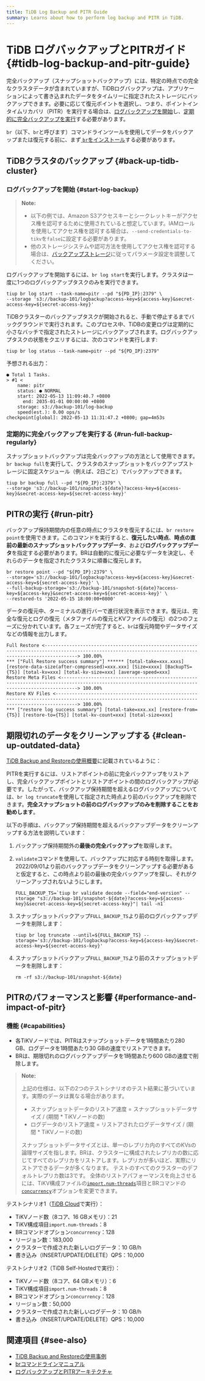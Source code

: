 ```yaml
---
title: TiDB Log Backup and PITR Guide
summary: Learns about how to perform log backup and PITR in TiDB.
---
```


# TiDB ログバックアップとPITRガイド {#tidb-log-backup-and-pitr-guide}

完全バックアップ（スナップショットバックアップ）には、特定の時点での完全なクラスタデータが含まれていますが、TiDBログバックアップは、アプリケーションによって書き込まれたデータをタイムリーに指定されたストレージにバックアップできます。必要に応じて復元ポイントを選択し、つまり、ポイントインタイムリカバリ（PITR）を実行する場合は、[ログバックアップを開始](#start-log-backup)し、[定期的に完全バックアップを実行](#run-full-backup-regularly)する必要があります。

`br`（以下、`br`と呼びます）コマンドラインツールを使用してデータをバックアップまたは復元する前に、まず[ `br`をインストール](/br/br-use-overview.md#deploy-and-use-br)する必要があります。

## TiDBクラスタのバックアップ {#back-up-tidb-cluster}

### ログバックアップを開始 {#start-log-backup}

> **Note:**
>
> - 以下の例では、Amazon S3アクセスキーとシークレットキーがアクセス権を認可するために使用されていると想定しています。IAMロールを使用してアクセス権を認可する場合は、`--send-credentials-to-tikv`を`false`に設定する必要があります。
> - 他のストレージシステムや認可方法を使用してアクセス権を認可する場合は、[バックアップストレージ](/br/backup-and-restore-storages.md)に従ってパラメータ設定を調整してください。

ログバックアップを開始するには、`br log start`を実行します。クラスタは一度に1つのログバックアップタスクのみを実行できます。

```shell
tiup br log start --task-name=pitr --pd "${PD_IP}:2379" \
--storage 's3://backup-101/logbackup?access-key=${access-key}&secret-access-key=${secret-access-key}'
```

TiDBクラスターのバックアップタスクが開始されると、手動で停止するまでバックグラウンドで実行されます。このプロセス中、TiDBの変更ログは定期的に小さなバッチで指定されたストレージにバックアップされます。ログバックアップタスクの状態をクエリするには、次のコマンドを実行します:

```shell
tiup br log status --task-name=pitr --pd "${PD_IP}:2379"
```

予想される出力：

```
● Total 1 Tasks.
> #1 <
    name: pitr
    status: ● NORMAL
    start: 2022-05-13 11:09:40.7 +0800
      end: 2035-01-01 00:00:00 +0800
    storage: s3://backup-101/log-backup
    speed(est.): 0.00 ops/s
checkpoint[global]: 2022-05-13 11:31:47.2 +0800; gap=4m53s
```

### 定期的に完全バックアップを実行する {#run-full-backup-regularly}

スナップショットバックアップは完全バックアップの方法として使用できます。`br backup full`を実行して、クラスタのスナップショットをバックアップストレージに固定スケジュール（例えば、2日ごと）でバックアップできます。

```shell
tiup br backup full --pd "${PD_IP}:2379" \
--storage 's3://backup-101/snapshot-${date}?access-key=${access-key}&secret-access-key=${secret-access-key}'
```

## PITRの実行 {#run-pitr}

バックアップ保持期間内の任意の時点にクラスタを復元するには、`br restore point`を使用できます。このコマンドを実行すると、**復元したい時点**、**時点の直前の最新のスナップショットバックアップデータ**、および**ログバックアップデータ**を指定する必要があります。BRは自動的に復元に必要なデータを決定し、それらのデータを指定されたクラスタに順番に復元します。

```shell
br restore point --pd "${PD_IP}:2379" \
--storage='s3://backup-101/logbackup?access-key=${access-key}&secret-access-key=${secret-access-key}' \
--full-backup-storage='s3://backup-101/snapshot-${date}?access-key=${access-key}&secret-access-key=${secret-access-key}' \
--restored-ts '2022-05-15 18:00:00+0800'
```

データの復元中、ターミナルの進行バーで進行状況を表示できます。復元は、完全な復元とログの復元（メタファイルの復元とKVファイルの復元）の2つのフェーズに分かれています。各フェーズが完了すると、`br`は復元時間やデータサイズなどの情報を出力します。

```shell
Full Restore <--------------------------------------------------------------------------------------------------------------------------------------------------------> 100.00%
*** ["Full Restore success summary"] ****** [total-take=xxx.xxxs] [restore-data-size(after-compressed)=xxx.xxx] [Size=xxxx] [BackupTS={TS}] [total-kv=xxx] [total-kv-size=xxx] [average-speed=xxx]
Restore Meta Files <--------------------------------------------------------------------------------------------------------------------------------------------------> 100.00%
Restore KV Files <----------------------------------------------------------------------------------------------------------------------------------------------------> 100.00%
*** ["restore log success summary"] [total-take=xxx.xx] [restore-from={TS}] [restore-to={TS}] [total-kv-count=xxx] [total-size=xxx]
```

## 期限切れのデータをクリーンアップする {#clean-up-outdated-data}

[TiDB Backup and Restoreの使用概要](/br/br-use-overview.md)に記載されているように：

PITRを実行するには、リストアポイントの前に完全バックアップをリストアし、完全バックアップポイントとリストアポイントの間のログバックアップが必要です。したがって、バックアップ保持期間を超えるログバックアップについては、`br log truncate`を使用して指定された時点より前のバックアップを削除できます。**完全スナップショットの前のログバックアップのみを削除することをお勧めします**。

以下の手順は、バックアップ保持期間を超えるバックアップデータをクリーンアップする方法を説明しています：

1. バックアップ保持期間外の**最後の完全バックアップ**を取得します。

2. `validate`コマンドを使用して、バックアップに対応する時刻を取得します。2022/09/01より前のバックアップデータをクリーンアップする必要があると仮定すると、この時点より前の最後の完全バックアップを探し、それがクリーンアップされないようにします。

   ```shell
   FULL_BACKUP_TS=`tiup br validate decode --field="end-version" --storage "s3://backup-101/snapshot-${date}?access-key=${access-key}&secret-access-key=${secret-access-key}"| tail -n1`
   ```

3. スナップショットバックアップ`FULL_BACKUP_TS`より前のログバックアップデータを削除します：

   ```shell
   tiup br log truncate --until=${FULL_BACKUP_TS} --storage='s3://backup-101/logbackup?access-key=${access-key}&secret-access-key=${secret-access-key}'
   ```

4. スナップショットバックアップ`FULL_BACKUP_TS`より前のスナップショットデータを削除します：

   ```shell
   rm -rf s3://backup-101/snapshot-${date}
   ```

## PITRのパフォーマンスと影響 {#performance-and-impact-of-pitr}

### 機能 {#capabilities}

- 各TiKVノードでは、PITRはスナップショットデータを1時間あたり280 GB、ログデータを1時間あたり30 GBの速度でリストアできます。
- BRは、期限切れのログバックアップデータを1時間あたり600 GBの速度で削除します。

> **Note:**
>
> 上記の仕様は、以下の2つのテストシナリオのテスト結果に基づいています。実際のデータは異なる場合があります。
>
> - スナップショットデータのリストア速度 = スナップショットデータサイズ / (期間 \* TiKVノードの数)
> - ログデータのリストア速度 = リストアされたログデータサイズ / (期間 \* TiKVノードの数)
>
> スナップショットデータサイズとは、単一のレプリカ内のすべてのKVsの論理サイズを指します。BRは、クラスターに構成されたレプリカの数に応じてすべてのレプリカをリストアします。レプリカが多いほど、実際にリストアできるデータが多くなります。
> テストのすべてのクラスターのデフォルトレプリカ数は3です。
> 全体のリストアパフォーマンスを向上させるには、TiKV構成ファイルの[`import.num-threads`](/tikv-configuration-file.md#import)項目とBRコマンドの[`concurrency`](/br/use-br-command-line-tool.md#common-options)オプションを変更できます。

テストシナリオ1（[TiDB Cloud](https://tidbcloud.com)で実行）：

- TiKVノード数（8コア、16 GBメモリ）：21
- TiKV構成項目`import.num-threads`：8
- BRコマンドオプション`concurrency`：128
- リージョン数：183,000
- クラスターで作成された新しいログデータ：10 GB/h
- 書き込み（INSERT/UPDATE/DELETE）QPS：10,000

テストシナリオ2（TiDB Self-Hostedで実行）：

- TiKVノード数（8コア、64 GBメモリ）：6
- TiKV構成項目`import.num-threads`：8
- BRコマンドオプション`concurrency`：128
- リージョン数：50,000
- クラスターで作成された新しいログデータ：10 GB/h
- 書き込み（INSERT/UPDATE/DELETE）QPS：10,000

## 関連項目 {#see-also}

- [TiDB Backup and Restoreの使用事例](/br/backup-and-restore-use-cases.md)
- [brコマンドラインマニュアル](/br/use-br-command-line-tool.md)
- [ログバックアップとPITRアーキテクチャ](/br/br-log-architecture.md)
